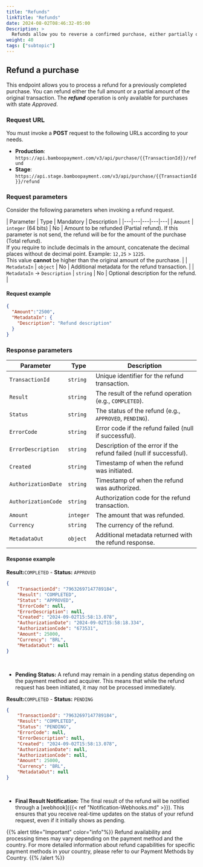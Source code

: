 ```yaml
---
title: "Refunds"
linkTitle: "Refunds"
date: 2024-08-02T08:46:32-05:00
Description: >
  Refunds allow you to reverse a confirmed purchase, either partially or in full, accommodating various scenarios such as customer returns, order cancellations, or billing corrections.
weight: 40
tags: ["subtopic"]
---
```


## Refund a purchase
This endpoint allows you to process a refund for a previously completed purchase. You can refund either the full amount or a partial amount of the original transaction. The _**refund**_ operation is only available for purchases with state _Approved_.


### Request URL
You must invoke a **POST** request to the following URLs according to your needs.

* **Production**: `https://api.bamboopayment.com/v3/api/purchase/{{TransactionId}}/refund`
* **Stage**: `https://api.stage.bamboopayment.com/v3/api/purchase/{{TransactionId}}/refund`

### Request parameters
Consider the following parameters when invoking a refund request.

| Parameter | Type | Mandatory | Description |
|---|---|---|---|---|
| `Amount` | `integer` (64 bits) | No | Amount to be refunded (Partial refund). If this parameter is not send, the refund will be for the amount of the purchase (Total refund).<br>If you require to include decimals in the amount, concatenate the decimal places without de decimal point. Example: `12,25` > `1225`.<br>This value **cannot** be higher than the original amount of the purchase. |
| `MetadataIn` | `object` |  No   | Additional metadata for the refund transaction. |
| `MetadataIn`  → `Description` | `string` | No | Optional description for the refund. |

#### Request example 

```json
{
  "Amount":"2500",
  "MetadataIn": {
    "Description": "Refund description"
  }
}
```

### Response parameters

| Parameter | Type | Description |
|-----------|------|-------------|
| `TransactionId` | `string` | Unique identifier for the refund transaction. |
| `Result` | `string` | The result of the refund operation (e.g., `COMPLETED`). |
| `Status` | `string` | The status of the refund (e.g., `APPROVED`, `PENDING`). |
| `ErrorCode` | `string` | Error code if the refund failed (null if successful). |
| `ErrorDescription` | `string` | Description of the error if the refund failed (null if successful). |
| `Created` | `string` | Timestamp of when the refund was initiated. |
| `AuthorizationDate` | `string` | Timestamp of when the refund was authorized. |
| `AuthorizationCode` | `string` | Authorization code for the refund transaction. |
| `Amount` | `integer` | The amount that was refunded. |
| `Currency` | `string` | The currency of the refund. |
| `MetadataOut` | `object` | Additional metadata returned with the refund response. |

#### Response example

**Result:**`COMPLETED` - **Status:** `APPROVED`

```json
{
    "TransactionId": "79632697147789184",
    "Result": "COMPLETED",
    "Status": "APPROVED",
    "ErrorCode": null,
    "ErrorDescription": null,
    "Created": "2024-09-02T15:58:13.078",
    "AuthorizationDate": "2024-09-02T15:58:18.334",
    "AuthorizationCode": "673531",
    "Amount": 25000,
    "Currency": "BRL",
    "MetadataOut": null
}
```
<br>

* **Pending Status:** A refund may remain in a pending status depending on the payment method and acquirer. This means that while the refund request has been initiated, it may not be processed immediately.

**Result:**`COMPLETED` - **Status:** `PENDING`

```json
{
    "TransactionId": "79632697147789184",
    "Result": "COMPLETED",
    "Status": "PENDING",
    "ErrorCode": null,
    "ErrorDescription": null,
    "Created": "2024-09-02T15:58:13.078",
    "AuthorizationDate": null,
    "AuthorizationCode": null,
    "Amount": 25000,
    "Currency": "BRL",
    "MetadataOut": null
}
```

<br>

* **Final Result Notification:** The final result of the refund will be notified through a [webhook]({{< ref "Notification-Webhooks.md" >}}). This ensures that you receive real-time updates on the status of your refund request, even if it initially shows as pending.


{{% alert title="Important" color="info"%}}
Refund availability and processing times may vary depending on the payment method and the country. For more detailed information about refund capabilities for specific payment methods in your country, please refer to our Payment Methods by Country.
{{% /alert %}}